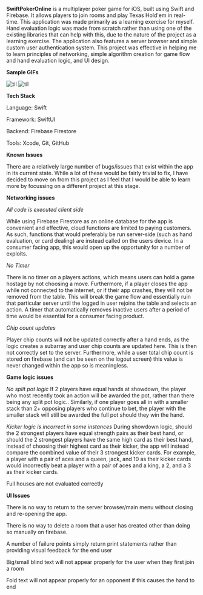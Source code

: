 **SwiftPokerOnline** is a multiplayer poker game for iOS, built using Swift and Firebase. It allows players to join rooms and play Texas Hold'em in real-time. This application was made primarily as a learning exercise for myself. Hand evaluation logic was made from scratch rather than using one of the existing libraries that can help with this, due to the nature of the project as a learning exercise. The application also features a server browser and simple custom user authentication system. This project was effective in helping me to learn principles of networking, simple algorithm creation for game flow and hand evaluation logic, and UI design.

**Sample GIFs**

![til](https://media2.giphy.com/media/v1.Y2lkPTc5MGI3NjExcTkxM3l1bDNsNXFqcDdhYWxjcTFnZHNldTk4ZHB1OXR5amRqemg5ZiZlcD12MV9pbnRlcm5hbF9naWZfYnlfaWQmY3Q9Zw/t1QrWauvsGXsL5r2i0/giphy.gif)
![til](https://media3.giphy.com/media/v1.Y2lkPTc5MGI3NjExMHk0Z2d4Z2dqZ2puaDE5MWZ5dDE1bHJoNjhtOHA1Z2g0YTdtd3prZCZlcD12MV9pbnRlcm5hbF9naWZfYnlfaWQmY3Q9Zw/n5Mu2acQtWuTMnF2Ir/giphy.gif)

**Tech Stack**

Language: Swift

Framework: SwiftUI

Backend: Firebase Firestore

Tools: Xcode, Git, GitHub

**Known Issues**

There are a relatively large number of bugs/issues that exist within the app in its current state. While a lot of these would be fairly trivial to fix, I have decided to move on from this project as I feel that I would be able to learn more by focussing on a different project at this stage. 

**Networking issues**

*All code is executed client side*

While using Firebase Firestore as an online database for the app is convenient and effective, cloud functions are limited to paying customers. As such, functions that would preferably be run server-side (such as hand evaluation, or card dealing) are instead called on the users device. In a consumer facing app, this would open up the opportunity for a number of exploits.

*No Timer*

There is no timer on a players actions, which means users can hold a game hostage by not choosing a move. Furthermore, if a player closes the app while not connected to the internet, or if their app crashes, they will not be removed from the table. This will break the game flow and essentially ruin that particular server until the logged in user rejoins the table and selects an action. A timer that automatically removes inactive users after a period of time would be essential for a consumer facing product.

*Chip count updates*

Player chip counts will not be updated correctly after a hand ends, as the logic creates a subarray and user chip counts are updated here. This is then not correctly set to the server. Furthermore, while a user total chip count is stored on firebase (and can be seen on the logout screen) this value is never changed within the app so is meaningless.

**Game logic issues**

*No split pot logic*
If 2 players have equal hands at showdown, the player who most recently took an action will be awarded the pot, rather than there being any split pot logic.. Similarly, if one player goes all in with a smaller stack than 2+ opposing players who continue to bet, the player with the smaller stack will still be awarded the full pot should they win the hand.

*Kicker logic is incorrect in some instances*
During showdown logic, should the 2 strongest players have equal strength pairs as their best hand, or should the 2 strongest players have the same high card as their best hand, instead of choosing their highest card as their kicker, the app will instead compare the combined value of their 3 strongest kicker cards. For example, a player with a pair of aces and a queen, jack, and 10 as their kicker cards would incorrectly beat a player with a pair of aces and a king, a 2, and a 3 as their kicker cards.

Full houses are not evaluated correctly


**UI Issues**

There is no way to return to the server browser/main menu without closing and re-opening the app.

There is no way to delete a room that a user has created other than doing so manually on firebase. 

A number of failure points simply return print statements rather than providing visual feedback for the end user

Big/small blind text will not appear properly for the user when they first join a room

Fold text will not appear properly for an opponent if this causes the hand to end


